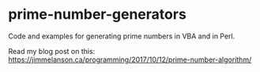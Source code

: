 # prime-number-generators

Code and examples for generating prime numbers in VBA and in Perl.

Read my blog post on this:
https://jimmelanson.ca/programming/2017/10/12/prime-number-algorithm/

